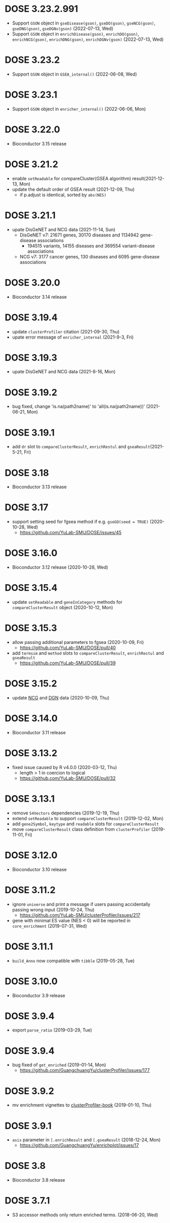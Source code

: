 # DOSE 3.23.2.991

+ Support `GSON` object in `gseDisease(gson)`, `gseDO(gson)`, `gseNCG(gson)`, `gseDNG(gson)`, `gseDGNv(gson)` (2022-07-13, Wed)
+ Support `GSON` object in `enrichDisease(gson)`, `enrichDO(gson)`, `enrichNCG(gson)`, `enrichDNG(gson)`, `enrichDGNv(gson)` (2022-07-13, Wed)

# DOSE 3.23.2

+ Support `GSON` object in `GSEA_internal()` (2022-06-08, Wed)

# DOSE 3.23.1

+ Support `GSON` object in `enricher_internal()` (2022-06-06, Mon)

# DOSE 3.22.0

+ Bioconductor 3.15 release

# DOSE 3.21.2

+ enable `setReadable` for compareCluster(GSEA algorithm) result(2021-12-13, Mon)
+ update the default order of GSEA result (2021-12-09, Thu)
  - if p.adjust is identical, sorted by `abs(NES)`


# DOSE 3.21.1

+ upate DisGeNET and NCG data (2021-11-14, Sun)
  - DisGeNET v7: 21671 genes, 30170 diseases and 1134942 gene-disease associations
    - 194515 variants, 14155 diseases and 369554 variant-disease associations
  - NCG v7: 3177 cancer genes, 130 diseases and 6095 gene-disease associations

# DOSE 3.20.0

+ Bioconductor 3.14 release

# DOSE 3.19.4

+ update `clusterProfiler` citation (2021-09-30, Thu)
+ upate error message of `enricher_internal` (2021-9-3, Fri)

# DOSE 3.19.3

+ upate DisGeNET and NCG data (2021-8-16, Mon)

# DOSE 3.19.2

+ bug fixed, change 'is.na(path2name)' to 'all(is.na(path2name))' (2021-06-21, Mon)

# DOSE 3.19.1

+ add `dr` slot to `compareClusterResult`, `enrichRestul` and `gseaResult`(2021-5-21, Fri)

# DOSE 3.18

+ Bioconductor 3.13 release

# DOSE 3.17

+ support setting seed for fgsea method if e.g. `gseGO(seed = TRUE)` (2020-10-28, Wed)
  - <https://github.com/YuLab-SMU/DOSE/issues/45>
  
# DOSE 3.16.0

+ Bioconductor 3.12 release (2020-10-28, Wed)

# DOSE 3.15.4

+ update `setReadable` and `geneInCategory` methods for `compareClusterResult` object (2020-10-12, Mon)

# DOSE 3.15.3

+ allow passing additional parameters to fgsea (2020-10-09, Fri)
  - <https://github.com/YuLab-SMU/DOSE/pull/40>
+ add `termsim` and `method` slots to `compareClusterResult`, `enrichRestul` and `gseaResult`
  - <https://github.com/YuLab-SMU/DOSE/pull/39>

# DOSE 3.15.2

+ update [NCG](http://ncg.kcl.ac.uk/download.php#) and [DGN](https://www.disgenet.org/downloads) data (2020-10-09, Thu)

# DOSE 3.14.0

+ Bioconductor 3.11 release

# DOSE 3.13.2

+ fixed issue caused by R v4.0.0 (2020-03-12, Thu)
  - length > 1 in coercion to logical
  - <https://github.com/YuLab-SMU/DOSE/pull/32>

# DOSE 3.13.1

+ remove `S4Vectors` dependencies (2019-12-19, Thu)
+ extend `setReadable` to support `compareClusterResult` (2019-12-02, Mon)
+ add `gene2Symbol`, `keytype` and `readable` slots for `compareClusterResult`
+ move `compareClusterResult` class definition from `clusterProfiler` (2019-11-01, Fri)

# DOSE 3.12.0

+ Bioconductor 3.10 release

# DOSE 3.11.2

+ ignore `universe` and print a message if users passing accidentally passing wrong input (2019-10-24, Thu)
  - <https://github.com/YuLab-SMU/clusterProfiler/issues/217>
+ gene with minimal ES value (NES < 0) will be reported in `core_enrichment` (2019-07-31, Wed)

# DOSE 3.11.1

+ `build_Anno` now compatible with `tibble` (2019-05-28, Tue)

# DOSE 3.10.0

+ Bioconductor 3.9 release

# DOSE 3.9.4

+ export `parse_ratio` (2019-03-29, Tue)

# DOSE 3.9.4

+ bug fixed of `get_enriched` (2019-01-14, Mon)
  - <https://github.com/GuangchuangYu/clusterProfiler/issues/177>

# DOSE 3.9.2

+ mv enrichment vignettes to [clusterProfiler-book](https://yulab-smu.github.io/clusterProfiler-book) (2019-01-10, Thu)

# DOSE 3.9.1

+ `asis` parameter in `[.enrichResult` and `[.gseaResult` (2018-12-24, Mon)
  - <https://github.com/GuangchuangYu/enrichplot/issues/17>

# DOSE 3.8

+ Bioconductor 3.8 release

# DOSE 3.7.1

+ S3 accessor methods only return enriched terms. (2018-06-20, Wed)

